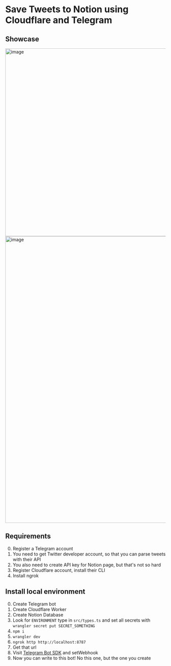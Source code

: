 # Save Tweets to Notion using Cloudflare and Telegram

## Showcase

<img width="590" alt="image" src="https://user-images.githubusercontent.com/28529576/173915581-9dc1921c-3bae-4eac-9a15-e62cdcd9e91b.png">


<img width="901" alt="image" src="https://user-images.githubusercontent.com/28529576/173913201-2493760a-141a-409a-bde1-00fdd3385b72.png">


## Requirements

0. Register a Telegram account
1. You need to get Twitter developer account, so that you can parse tweets with their API
2. You also need to create API key for Notion page, but that's not so hard
3. Register Cloudflare account, install their CLI
4. Install ngrok

## Install local environment


0. Create Telegram bot 
1. Create Cloudflare Worker
2. Create Notion Database 
3. Look for `ENVIRONMENT` type in `src/types.ts` and set all secrets with `wrangler secret put SECRET_SOMETHING`
4. `npm i`
5. `wrangler dev`
6. `ngrok http http://localhost:8787`
7. Get that url
8. Visit [Telegram Bot SDK](https://telegram-bot-sdk.readme.io/reference/setwebhook) and setWebhook
9. Now you can write to this bot! No this one, but the one you create
